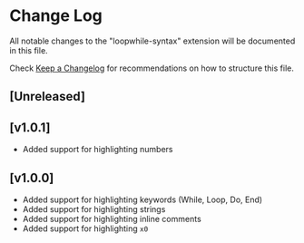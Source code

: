 # Change Log

All notable changes to the "loopwhile-syntax" extension will be documented in this file.

Check [Keep a Changelog](http://keepachangelog.com/) for recommendations on how to structure this file.

## [Unreleased]

## [v1.0.1]

- Added support for highlighting numbers

## [v1.0.0]

- Added support for highlighting keywords (While, Loop, Do, End)
- Added support for highlighting strings
- Added support for highlighting inline comments
- Added support for highlighting `x0`
